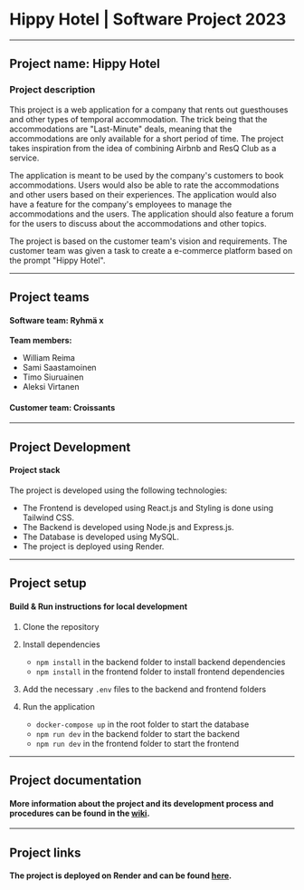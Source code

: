 # Hippy Hotel | Software Project 2023

---

## Project name: Hippy Hotel

### Project description

This project is a web application for a company that rents out guesthouses and other types of temporal accommodation. The trick being that the accommodations are "Last-Minute" deals, meaning that the accommodations are only available for a short period of time. The project takes inspiration from the idea of combining Airbnb and ResQ Club as a service.

The application is meant to be used by the company's customers to book accommodations. Users would also be able to rate the accommodations and other users based on their experiences. The application would also have a feature for the company's employees to manage the accommodations and the users. The application should also feature a forum for the users to discuss about the accommodations and other topics.

The project is based on the customer team's vision and requirements. The customer team was given a task to create a e-commerce platform based on the prompt "Hippy Hotel".

---

## Project teams

#### Software team: Ryhmä x

**Team members:**

- William Reima
- Sami Saastamoinen
- Timo Siuruainen
- Aleksi Virtanen

#### Customer team: Croissants

---

## Project Development

#### Project stack

The project is developed using the following technologies:

- The Frontend is developed using React.js and Styling is done using Tailwind CSS.
- The Backend is developed using Node.js and Express.js.
- The Database is developed using MySQL.
- The project is deployed using Render.

---

## Project setup

#### Build & Run instructions for local development

1. Clone the repository
2. Install dependencies

   - `npm install` in the backend folder to install backend dependencies
   - `npm install` in the frontend folder to install frontend dependencies

3. Add the necessary `.env` files to the backend and frontend folders
4. Run the application

   - `docker-compose up` in the root folder to start the database
   - `npm run dev` in the backend folder to start the backend
   - `npm run dev` in the frontend folder to start the frontend

---

## Project documentation

#### More information about the project and its development process and procedures can be found in the [wiki](https://github.com/timosiu/Software-Project2023/wiki).

---

## Project links

#### The project is deployed on Render and can be found [here](https://hippie-hotel.onrender.com/).
